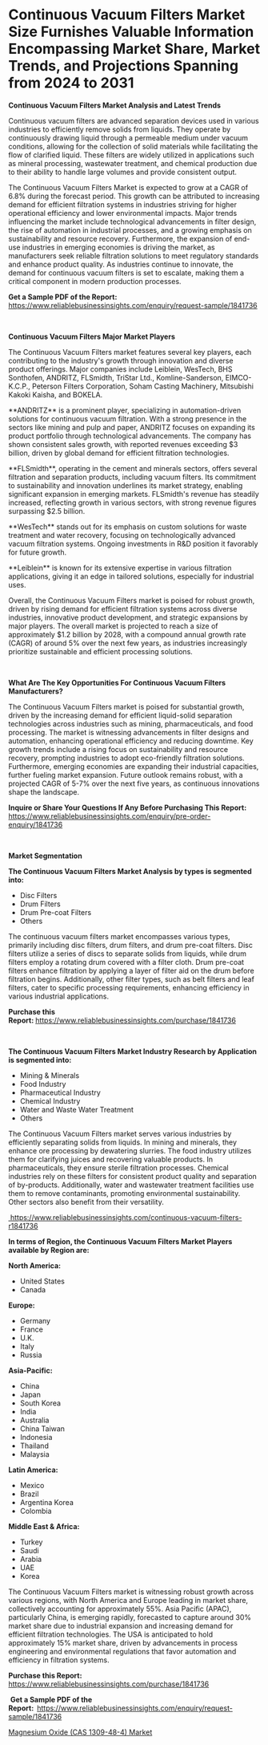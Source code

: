 <p><h1>Continuous Vacuum Filters Market Size Furnishes Valuable Information Encompassing Market Share, Market Trends, and Projections Spanning from 2024 to 2031</h1></p><p><strong>Continuous Vacuum Filters Market Analysis and Latest Trends</strong></p>
<p><p>Continuous vacuum filters are advanced separation devices used in various industries to efficiently remove solids from liquids. They operate by continuously drawing liquid through a permeable medium under vacuum conditions, allowing for the collection of solid materials while facilitating the flow of clarified liquid. These filters are widely utilized in applications such as mineral processing, wastewater treatment, and chemical production due to their ability to handle large volumes and provide consistent output.</p><p>The Continuous Vacuum Filters Market is expected to grow at a CAGR of 6.8% during the forecast period. This growth can be attributed to increasing demand for efficient filtration systems in industries striving for higher operational efficiency and lower environmental impacts. Major trends influencing the market include technological advancements in filter design, the rise of automation in industrial processes, and a growing emphasis on sustainability and resource recovery. Furthermore, the expansion of end-use industries in emerging economies is driving the market, as manufacturers seek reliable filtration solutions to meet regulatory standards and enhance product quality. As industries continue to innovate, the demand for continuous vacuum filters is set to escalate, making them a critical component in modern production processes.</p></p>
<p><strong>Get a Sample PDF of the Report:&nbsp;</strong> <a href="https://www.reliablebusinessinsights.com/enquiry/request-sample/1841736?utm_campaign=118&utm_medium=2&utm_source=Github&utm_content=ia&utm_term=31122024&utm_id=continuous-vacuum-filters">https://www.reliablebusinessinsights.com/enquiry/request-sample/1841736</a></p>
<p>&nbsp;</p>
<p><strong>Continuous Vacuum Filters Major Market Players</strong></p>
<p><p>The Continuous Vacuum Filters market features several key players, each contributing to the industry's growth through innovation and diverse product offerings. Major companies include Leiblein, WesTech, BHS Sonthofen, ANDRITZ, FLSmidth, TriStar Ltd., Komline-Sanderson, EIMCO-K.C.P., Peterson Filters Corporation, Soham Casting Machinery, Mitsubishi Kakoki Kaisha, and BOKELA.</p><p>**ANDRITZ** is a prominent player, specializing in automation-driven solutions for continuous vacuum filtration. With a strong presence in the sectors like mining and pulp and paper, ANDRITZ focuses on expanding its product portfolio through technological advancements. The company has shown consistent sales growth, with reported revenues exceeding $3 billion, driven by global demand for efficient filtration technologies.</p><p>**FLSmidth**, operating in the cement and minerals sectors, offers several filtration and separation products, including vacuum filters. Its commitment to sustainability and innovation underlines its market strategy, enabling significant expansion in emerging markets. FLSmidth's revenue has steadily increased, reflecting growth in various sectors, with strong revenue figures surpassing $2.5 billion.</p><p>**WesTech** stands out for its emphasis on custom solutions for waste treatment and water recovery, focusing on technologically advanced vacuum filtration systems. Ongoing investments in R&D position it favorably for future growth. </p><p>**Leiblein** is known for its extensive expertise in various filtration applications, giving it an edge in tailored solutions, especially for industrial uses.</p><p>Overall, the Continuous Vacuum Filters market is poised for robust growth, driven by rising demand for efficient filtration systems across diverse industries, innovative product development, and strategic expansions by major players. The overall market is projected to reach a size of approximately $1.2 billion by 2028, with a compound annual growth rate (CAGR) of around 5% over the next few years, as industries increasingly prioritize sustainable and efficient processing solutions.</p></p>
<p>&nbsp;</p>
<p><strong>What Are The Key Opportunities For Continuous Vacuum Filters Manufacturers?</strong></p>
<p><p>The Continuous Vacuum Filters market is poised for substantial growth, driven by the increasing demand for efficient liquid-solid separation technologies across industries such as mining, pharmaceuticals, and food processing. The market is witnessing advancements in filter designs and automation, enhancing operational efficiency and reducing downtime. Key growth trends include a rising focus on sustainability and resource recovery, prompting industries to adopt eco-friendly filtration solutions. Furthermore, emerging economies are expanding their industrial capacities, further fueling market expansion. Future outlook remains robust, with a projected CAGR of 5-7% over the next five years, as continuous innovations shape the landscape.</p></p>
<p><strong>Inquire or Share Your Questions If Any Before Purchasing This Report:</strong> <a href="https://www.reliablebusinessinsights.com/enquiry/pre-order-enquiry/1841736?utm_campaign=118&utm_medium=2&utm_source=Github&utm_content=ia&utm_term=31122024&utm_id=continuous-vacuum-filters">https://www.reliablebusinessinsights.com/enquiry/pre-order-enquiry/1841736</a></p>
<p>&nbsp;</p>
<p><strong>Market Segmentation</strong></p>
<p><strong>The Continuous Vacuum Filters Market Analysis by types is segmented into:</strong></p>
<p><ul><li>Disc Filters</li><li>Drum Filters</li><li>Drum Pre-coat Filters</li><li>Others</li></ul></p>
<p><p>The continuous vacuum filters market encompasses various types, primarily including disc filters, drum filters, and drum pre-coat filters. Disc filters utilize a series of discs to separate solids from liquids, while drum filters employ a rotating drum covered with a filter cloth. Drum pre-coat filters enhance filtration by applying a layer of filter aid on the drum before filtration begins. Additionally, other filter types, such as belt filters and leaf filters, cater to specific processing requirements, enhancing efficiency in various industrial applications.</p></p>
<p><strong>Purchase this Report:&nbsp;</strong><a href="https://www.reliablebusinessinsights.com/purchase/1841736?utm_campaign=118&utm_medium=2&utm_source=Github&utm_content=ia&utm_term=31122024&utm_id=continuous-vacuum-filters">https://www.reliablebusinessinsights.com/purchase/1841736</a></p>
<p>&nbsp;</p>
<p><strong>The Continuous Vacuum Filters Market Industry Research by Application is segmented into:</strong></p>
<p><ul><li>Mining & Minerals</li><li>Food Industry</li><li>Pharmaceutical Industry</li><li>Chemical Industry</li><li>Water and Waste Water Treatment</li><li>Others</li></ul></p>
<p><p>The Continuous Vacuum Filters market serves various industries by efficiently separating solids from liquids. In mining and minerals, they enhance ore processing by dewatering slurries. The food industry utilizes them for clarifying juices and recovering valuable products. In pharmaceuticals, they ensure sterile filtration processes. Chemical industries rely on these filters for consistent product quality and separation of by-products. Additionally, water and wastewater treatment facilities use them to remove contaminants, promoting environmental sustainability. Other sectors also benefit from their versatility.</p></p>
<p><a href="https://www.reliablebusinessinsights.com/continuous-vacuum-filters-r1841736?utm_campaign=118&utm_medium=2&utm_source=Github&utm_content=ia&utm_term=31122024&utm_id=continuous-vacuum-filters">&nbsp;https://www.reliablebusinessinsights.com/continuous-vacuum-filters-r1841736</a></p>
<p><strong>In terms of Region, the Continuous Vacuum Filters Market Players available by Region are:</strong></p>
<p>
    <p> <strong> North America: </strong>
        <ul>
            <li>United States</li>
            <li>Canada</li>
        </ul>
        </p> 
    <p> <strong> Europe: </strong>
        <ul>
            <li>Germany</li>
            <li>France</li>
            <li>U.K.</li>
            <li>Italy</li>
            <li>Russia</li>
        </ul>
        </p> 
    <p> <strong> Asia-Pacific: </strong>
        <ul>
            <li>China</li>
            <li>Japan</li>
            <li>South Korea</li>
            <li>India</li>
            <li>Australia</li>
            <li>China Taiwan</li>
            <li>Indonesia</li>
            <li>Thailand</li>
            <li>Malaysia</li>
        </ul>
        </p> 
    <p> <strong> Latin America: </strong>
        <ul>
            <li>Mexico</li>
            <li>Brazil</li>
            <li>Argentina Korea</li>
            <li>Colombia</li>
        </ul>
        </p> 
    <p> <strong> Middle East & Africa: </strong>
        <ul>
            <li>Turkey</li>
            <li>Saudi</li>
            <li>Arabia</li>
            <li>UAE</li>
            <li>Korea</li>
        </ul>
    </p>
    </p>
<p><p>The Continuous Vacuum Filters market is witnessing robust growth across various regions, with North America and Europe leading in market share, collectively accounting for approximately 55%. Asia Pacific (APAC), particularly China, is emerging rapidly, forecasted to capture around 30% market share due to industrial expansion and increasing demand for efficient filtration technologies. The USA is anticipated to hold approximately 15% market share, driven by advancements in process engineering and environmental regulations that favor automation and efficiency in filtration systems.</p></p>
<p><strong>Purchase this Report: </strong><a href="https://www.reliablebusinessinsights.com/purchase/1841736?utm_campaign=118&utm_medium=2&utm_source=Github&utm_content=ia&utm_term=31122024&utm_id=continuous-vacuum-filters">https://www.reliablebusinessinsights.com/purchase/1841736</a></p>
<p>&nbsp;<strong>Get a Sample PDF of the Report:&nbsp;&nbsp;</strong><a href="https://www.reliablebusinessinsights.com/enquiry/request-sample/1841736?utm_campaign=118&utm_medium=2&utm_source=Github&utm_content=ia&utm_term=31122024&utm_id=continuous-vacuum-filters">https://www.reliablebusinessinsights.com/enquiry/request-sample/1841736</a></p>
<p><strong></strong></p>
<p><p><a href="https://github.com/zuccoshenna242/Market-Research-Report-List-1/blob/main/magnesium-oxide-cas-1309-48-4-market.md?utm_campaign=118&utm_medium=2&utm_source=Github&utm_content=ia&utm_term=31122024&utm_id=continuous-vacuum-filters">Magnesium Oxide (CAS 1309-48-4) Market</a></p></p>